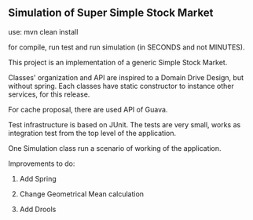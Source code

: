 ## Simulation of Super Simple Stock Market

use:
	mvn clean install

for compile, run test and run simulation (in SECONDS and not MINUTES).

This project is an implementation of a generic Simple Stock Market.

Classes' organization and API are inspired to a Domain Drive Design, but without spring. Each classes have static constructor to instance other services, for this release.

For cache proposal, there are used API of Guava.

Test infrastructure is based on JUnit. The tests are very small, works as integration test from the top level of the application.

One Simulation class run a scenario of working of the application.


Improvements to do:

1. Add Spring

2. Change Geometrical Mean calculation

3. Add Drools
